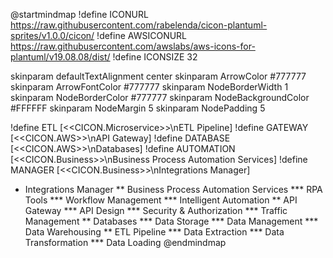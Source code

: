 @startmindmap
!define ICONURL https://raw.githubusercontent.com/rabelenda/cicon-plantuml-sprites/v1.0.0/cicon/
!define AWSICONURL https://raw.githubusercontent.com/awslabs/aws-icons-for-plantuml/v19.08.08/dist/
!define ICONSIZE 32

skinparam defaultTextAlignment center
skinparam ArrowColor #777777
skinparam ArrowFontColor #777777
skinparam NodeBorderWidth 1
skinparam NodeBorderColor #777777
skinparam NodeBackgroundColor #FFFFFF
skinparam NodeMargin 5
skinparam NodePadding 5

!define ETL [<<CICON.Microservice>>\nETL Pipeline]
!define GATEWAY [<<CICON.AWS>>\nAPI Gateway]
!define DATABASE [<<CICON.AWS>>\nDatabases]
!define AUTOMATION [<<CICON.Business>>\nBusiness Process Automation Services]
!define MANAGER [<<CICON.Business>>\nIntegrations Manager]

* Integrations Manager
** Business Process Automation Services
*** RPA Tools
*** Workflow Management
*** Intelligent Automation
** API Gateway
*** API Design
*** Security & Authorization
*** Traffic Management
** Databases
*** Data Storage
*** Data Management
*** Data Warehousing
** ETL Pipeline
*** Data Extraction
*** Data Transformation
*** Data Loading
@endmindmap
